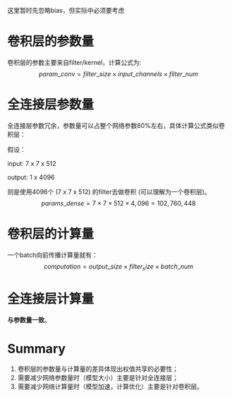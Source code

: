 这里暂时先忽略bias，但实际中必须要考虑

# 卷积层的参数量

卷积层的参数主要来自filter/kernel，计算公式为:
$$
param\_conv = filter\_size \times input\_channels \times filter\_num
$$


# 全连接层参数量

全连接层参数冗余，参数量可以占整个网络参数80%左右，具体计算公式类似卷积层：

假设：

input: 7 x 7 x 512

output: 1 x 4096

则是使用4096个 (7 x 7 x 512) 的filter去做卷积 (可以理解为一个卷积层)。
$$
params\_dense = 7 \times 7\times512\times4,096 = 102,760,448
$$


# 卷积层的计算量

一个batch向前传播计算量就有：
$$
computation = output\_size \times filter_size \times batch\_num
$$


# 全连接层计算量

**与参数量一致**。



# Summary

1. 卷积层的参数量与计算量的差异体现出权值共享的必要性；
2. 需要减少网络参数量时（模型大小）主要是针对全连接层；
3. 需要减少网络计算量时（模型加速，计算优化）主要是针对卷积层。